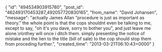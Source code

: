  {
   "id": "494534903915780",
   "post_id": "462493170453287_492057720830165",
   "from_name": "David Johansen",
   "message": "actually James Allan \"procedure is just as important as theory.\" the whole point is that the cops shouldnt even be talking to me, except to say, \"oh it's you dave, sorry to bother you\", and just leave me alone.\n\nthey will once i ditch them. simply presenting the notice of mistake and the lien to the title (bill of sale) to the cop should stop them from proceding further.",
   "created_time": "2013-03-21T06:10:43+0000"
 }
